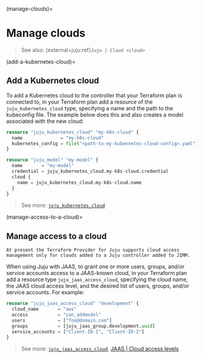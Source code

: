 (manage-clouds)=
# Manage clouds

> See also: {external+juju:ref}`Juju | Cloud <cloud>`

(add-a-kubernetes-cloud)=
## Add a Kubernetes cloud

To add a Kubernetes cloud to the controller that your Terraform plan is connected to, in your Terraform plan add a resource of the `juju_kubernetes_cloud` type, specifying a name and the path to the kubeconfig file. The example below does this and also creates a model associated with the new cloud:

```terraform
resource "juju_kubernetes_cloud" "my-k8s-cloud" {
  name              = "my-k8s-cloud"
  kubernetes_config = file("<path-to-my-kubennetes-cloud-config>.yaml")
}

resource "juju_model" "my-model" {
  name       = "my-model"
  credential = juju_kubernetes_cloud.my-k8s-cloud.credential
  cloud {
    name = juju_kubernetes_cloud.my-k8s-cloud.name
  }
}
```

> See more: [`juju_kubernetes_cloud`](https://registry.terraform.io/providers/juju/juju/latest/docs/resources/kubernetes_cloud)

(manage-access-to-a-cloud)=
## Manage access to a cloud


```{note}
At present the Terraform Provider for Juju supports cloud access management only for clouds added to a Juju controller added to JIMM.
```

When using Juju with JAAS, to grant one or more users, groups, and/or service accounts access to a JAAS-known cloud, in your Terraform plan add a resource type `juju_jaas_access_cloud`, specifying the cloud name, the JAAS cloud access level, and the desired list of users, groups, and/or service accounts. For example:

```terraform
resource "juju_jaas_access_cloud" "development" {
  cloud_name       = "aws"
  access           = "can_addmodel"
  users            = ["foo@domain.com"]
  groups           = [juju_jaas_group.development.uuid]
  service_accounts = ["Client-ID-1", "Client-ID-2"]
}
```

> See more: [`juju_jaas_access_cloud`](https://registry.terraform.io/providers/juju/juju/latest/docs/resources/jaas_access_cloud), [JAAS | Cloud access levels](https://canonical-jaas-documentation.readthedocs-hosted.com/en/latest/reference/authorisation_model/#cloud)
